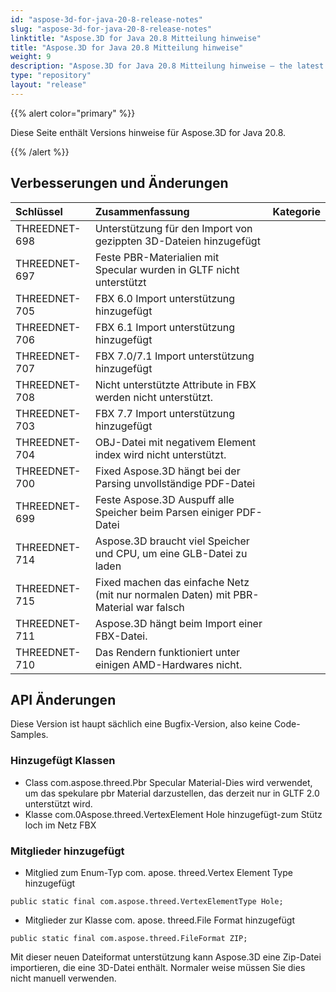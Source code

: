 ```yaml
---
id: "aspose-3d-for-java-20-8-release-notes"
slug: "aspose-3d-for-java-20-8-release-notes"
linktitle: "Aspose.3D for Java 20.8 Mitteilung hinweise"
title: "Aspose.3D for Java 20.8 Mitteilung hinweise"
weight: 9
description: "Aspose.3D for Java 20.8 Mitteilung hinweise – the latest updates and fixes."
type: "repository"
layout: "release"
---
```

{{% alert color="primary" %}}

Diese Seite enthält Versions hinweise für Aspose.3D for Java 20.8.

{{% /alert %}}
## **Verbesserungen und Änderungen**

|**Schlüssel**|**Zusammenfassung**|**Kategorie**|
|:- |:- |:- |
|THREEDNET-698|Unterstützung für den Import von gezippten 3D-Dateien hinzugefügt|
|THREEDNET-697|Feste PBR-Materialien mit Specular wurden in GLTF nicht unterstützt|
|THREEDNET-705|FBX 6.0 Import unterstützung hinzugefügt|
|THREEDNET-706|FBX 6.1 Import unterstützung hinzugefügt|
|THREEDNET-707|FBX 7.0/7.1 Import unterstützung hinzugefügt|
|THREEDNET-708|Nicht unterstützte Attribute in FBX werden nicht unterstützt.|
|THREEDNET-703|FBX 7.7 Import unterstützung hinzugefügt|
|THREEDNET-704|OBJ-Datei mit negativem Element index wird nicht unterstützt.|
|THREEDNET-700|Fixed Aspose.3D hängt bei der Parsing unvollständige PDF-Datei|
|THREEDNET-699|Feste Aspose.3D Auspuff alle Speicher beim Parsen einiger PDF-Datei|
|THREEDNET-714|Aspose.3D braucht viel Speicher und CPU, um eine GLB-Datei zu laden|
|THREEDNET-715|Fixed machen das einfache Netz (mit nur normalen Daten) mit PBR-Material war falsch|
|THREEDNET-711|Aspose.3D hängt beim Import einer FBX-Datei.|
|THREEDNET-710|Das Rendern funktioniert unter einigen AMD-Hardwares nicht.|

## API Änderungen ##
Diese Version ist haupt sächlich eine Bugfix-Version, also keine Code-Samples.

### Hinzugefügt Klassen ###
  * Class com.aspose.threed.Pbr Specular Material-Dies wird verwendet, um das spekulare pbr Material darzustellen, das derzeit nur in GLTF 2.0 unterstützt wird.
  * Klasse com.0Aspose.threed.VertexElement Hole hinzugefügt-zum Stütz loch im Netz FBX
### Mitglieder hinzugefügt ###
  * Mitglied zum Enum-Typ com. apose. threed.Vertex Element Type hinzugefügt
```
public static final com.aspose.threed.VertexElementType Hole;
```
  * Mitglieder zur Klasse com. apose. threed.File Format hinzugefügt
```
public static final com.aspose.threed.FileFormat ZIP;
```
Mit dieser neuen Dateiformat unterstützung kann Aspose.3D eine Zip-Datei importieren, die eine 3D-Datei enthält. Normaler weise müssen Sie dies nicht manuell verwenden.

